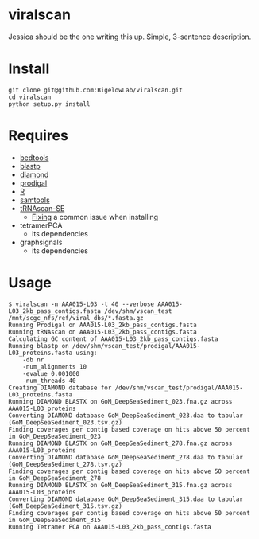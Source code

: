 # viralscan
Jessica should be the one writing this up. Simple, 3-sentence description.

# Install
```
git clone git@github.com:BigelowLab/viralscan.git
cd viralscan
python setup.py install
```

# Requires
+ [bedtools](https://github.com/arq5x/bedtools2)
+ [blastp](ftp://ftp.ncbi.nlm.nih.gov/blast/executables/blast+/LATEST)
+ [diamond](http://ab.inf.uni-tuebingen.de/software/diamond/)
+ [prodigal](https://github.com/hyattpd/Prodigal)
+ [R](http://cran.r-project.org/)
+ [samtools](https://github.com/samtools/samtools)
+ [tRNAscan-SE](http://selab.janelia.org/tRNAscan-SE/)
    + [Fixing](http://happykhan.com/getting-trnascan-to-work-on-linux.html) a common issue when installing
+ tetramerPCA
    + its dependencies
+ graphsignals
    + its dependencies

# Usage
```
$ viralscan -n AAA015-L03 -t 40 --verbose AAA015-L03_2kb_pass_contigs.fasta /dev/shm/vscan_test /mnt/scgc_nfs/ref/viral_dbs/*.fasta.gz
Running Prodigal on AAA015-L03_2kb_pass_contigs.fasta
Running tRNAscan on AAA015-L03_2kb_pass_contigs.fasta
Calculating GC content of AAA015-L03_2kb_pass_contigs.fasta
Running blastp on /dev/shm/vscan_test/prodigal/AAA015-L03_proteins.fasta using:
    -db nr
    -num_alignments 10
    -evalue 0.001000
    -num_threads 40
Creating DIAMOND database for /dev/shm/vscan_test/prodigal/AAA015-L03_proteins.fasta
Running DIAMOND BLASTX on GoM_DeepSeaSediment_023.fna.gz across AAA015-L03_proteins
Converting DIAMOND database GoM_DeepSeaSediment_023.daa to tabular (GoM_DeepSeaSediment_023.tsv.gz)
Finding coverages per contig based coverage on hits above 50 percent in GoM_DeepSeaSediment_023
Running DIAMOND BLASTX on GoM_DeepSeaSediment_278.fna.gz across AAA015-L03_proteins
Converting DIAMOND database GoM_DeepSeaSediment_278.daa to tabular (GoM_DeepSeaSediment_278.tsv.gz)
Finding coverages per contig based coverage on hits above 50 percent in GoM_DeepSeaSediment_278
Running DIAMOND BLASTX on GoM_DeepSeaSediment_315.fna.gz across AAA015-L03_proteins
Converting DIAMOND database GoM_DeepSeaSediment_315.daa to tabular (GoM_DeepSeaSediment_315.tsv.gz)
Finding coverages per contig based coverage on hits above 50 percent in GoM_DeepSeaSediment_315
Running Tetramer PCA on AAA015-L03_2kb_pass_contigs.fasta
```
